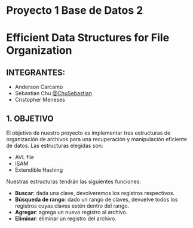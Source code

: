 # Proyecto 1 Base de Datos 2
# Efficient Data Structures for File Organization

## INTEGRANTES:
- Anderson Carcamo 
- Sebastian Chu [@ChuSebastian](https://github.com/ChuSebastian)
- Cristopher Meneses 


## 1. OBJETIVO

El objetivo de nuestro proyecto es implementar tres estructuras de organización de archivos para una recuperación y manipulación eficiente de datos. Las estructuras elegidas son:

- AVL file
- ISAM 
- Extendible Hashing

Nuestras estructuras tendrán las siguientes funciones:

- **Buscar**: dada una clave, devolveremos los registros respectivos.
- **Búsqueda de rango**: dado un rango de claves, devuelve todos los registros cuyas claves estén dentro del rango.
- **Agregar**: agrega un nuevo registro al archivo.
- **Eliminar**: eliminar un registro del archivo.
